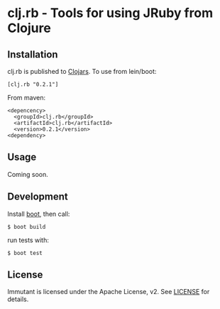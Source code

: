 # clj.rb - Tools for using JRuby from Clojure

## Installation

clj.rb is published to [Clojars](https://clojars.org/clj.rb). To use from lein/boot:

    [clj.rb "0.2.1"]

From maven:

    <depencency>
      <groupId>clj.rb</groupId>
      <artifactId>clj.rb</artifactId>
      <version>0.2.1</version>
    <dependency>

## Usage

Coming soon.

## Development

Install [boot](http://boot-clj.com), then call:

    $ boot build

run tests with:

    $ boot test

## License

Immutant is licensed under the Apache License, v2. See
[LICENSE](LICENSE) for details.
